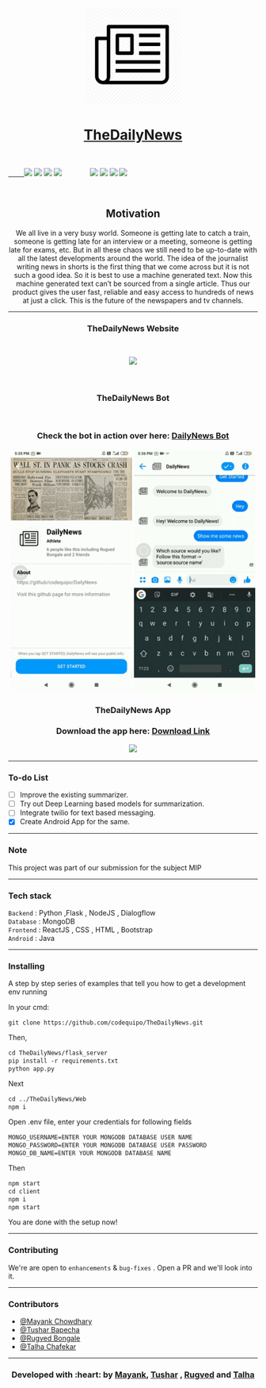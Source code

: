 <p align="center">
  <a href="" rel="noopener">
 <img width=200px src="./assets/logo.png"</a>
</p>
<h1 align = 'center'> TheDailyNews</h1>

<br>

  
&emsp;&emsp; [![](https://img.shields.io/badge/Made_with-Flask-blue?style=for-the-badge&logo=Flask)](https://flask.palletsprojects.com/en/1.1.x/)
[![](https://img.shields.io/badge/Database-MongoDB-red?style=for-the-badge&logo=mongodb)](mongodb.com "MongoDB")
[![](https://img.shields.io/badge/Made_with-ReactJS-yellow?style=for-the-badge&logo=react)](https://reactjs.org/docs/getting-started.html)
[![](https://img.shields.io/badge/Made_with-NodeJS-yellow?style=for-the-badge&logo=nodejs)](https://nodejs.org/en/)
&emsp;&emsp;&emsp;&ensp;&nbsp;[![](https://img.shields.io/badge/Made_with-nltk-green?style=for-the-badge&logo=nltk)](https://www.nltk.org/)
[![](https://img.shields.io/badge/Made_with-numpy-green?style=for-the-badge&logo=numpy)](https://numpy.org/doc/)
[![](https://img.shields.io/badge/Made_with-dialogflow-purple?style=for-the-badge&logo=dialogflow)](https://dialogflow.com/)
[![](https://img.shields.io/badge/Deployment-Android_Studio-purple?style=for-the-badge&logo=java)](https://developer.android.com/studio)

</p>
<br>

<h2 align='center'>Motivation</h2>
<p align='center'>
We all live in a very busy world. Someone is getting late to catch a train, someone is getting late for an interview or a meeting, someone is getting late for exams, etc. But in all these chaos we still need to be up-to-date with all the latest developments around the world. The idea of the journalist writing news in shorts is the first thing that we come across but it is not such a good idea.
So it is best to use a machine generated text. Now this machine generated text can’t be sourced from a single article.  Thus our product gives the user fast, reliable and easy access to hundreds of news at just a click. This is the future of the newspapers and tv channels.     
</p>

------------------------------------------

<div align="center">
<h3 align="center"> TheDailyNews Website </h3>
<br>
<p align="center">
  <img src ="./assets/website.gif" width = 500px>
</p>
<br>
  
<h3 align="center"> TheDailyNews Bot   </a></h3>
<br>
<p>
<h3 align='center'> Check the bot in action over here: <a href="https://www.facebook.com/DailyNews-383636995052537/?ref=bookmarks" target="_top">DailyNews Bot</a>  </h3>
</p>
<p align="center"> 
<img src="./assets/chatbot_gif1.gif" width=245px>
<img src="./assets/chatbot_gif2.gif" width=245px>
</p>

<h3 align="center"> TheDailyNews App </a></h3>
<p>
<h3 align='center'> Download the app here: <a href="https://github.com/codequipo/TheDailyNews/raw/master/Android/app-release.apk" target="_top">Download Link </a></h3>
<p align="center">
<img src="./assets/android_dailynewsapp.gif" width=250px>
</p>
</div>


------------------------------------------

### To-do List

- [ ] Improve the existing summarizer. 
- [ ] Try out Deep Learning based models for summarization.
- [ ] Integrate twilio for text based messaging. 
- [x] Create Android App for the same. 

------------------------------------------
###             Note

This project was part of our submission for the subject MIP

------------------------------------------
###             Tech stack
`Backend` : Python ,Flask , NodeJS , Dialogflow <br>
`Database` : MongoDB <br>
`Frontend` : ReactJS , CSS , HTML , Bootstrap  <br>
`Android` : Java <br>

------------------------------------------
### Installing

A step by step series of examples that tell you how to get a development env running

In your cmd:

```
git clone https://github.com/codequipo/TheDailyNews.git
```

Then,

```
cd TheDailyNews/flask_server
pip install -r requirements.txt
python app.py
```

Next

```
cd ../TheDailyNews/Web
npm i
```
Open .env file, enter your credentials for following fields

```
MONGO_USERNAME=ENTER YOUR MONGODB DATABASE USER NAME
MONGO_PASSWORD=ENTER YOUR MONGODB DATABASE USER PASSWORD
MONGO_DB_NAME=ENTER YOUR MONGODB DATABASE NAME
```
Then

```
npm start
cd client
npm i
npm start
```

You are done with the setup now!

------------------------------------------
### Contributing


 We're are open to `enhancements` & `bug-fixes` . Open a PR and we'll look into it. 
 
------------------------------------------
### Contributors

- [@Mayank Chowdhary](https://github.com/m607stars)
- [@Tushar Bapecha](https://github.com/tushargithub44)
- [@Rugved Bongale](https://github.com/rugvedb)
- [@Talha Chafekar](https://github.com/talha1503)

------------------------------------------
<h3 align="center"><b>Developed with :heart: by <a href="https://github.com/m607stars">Mayank</a>, <a href="https://github.com/tushargithub44">Tushar</a> , <a href="https://github.com/rugvedb">Rugved</a> and <a href="https://github.com/talha1503">Talha</a></b></h1>
